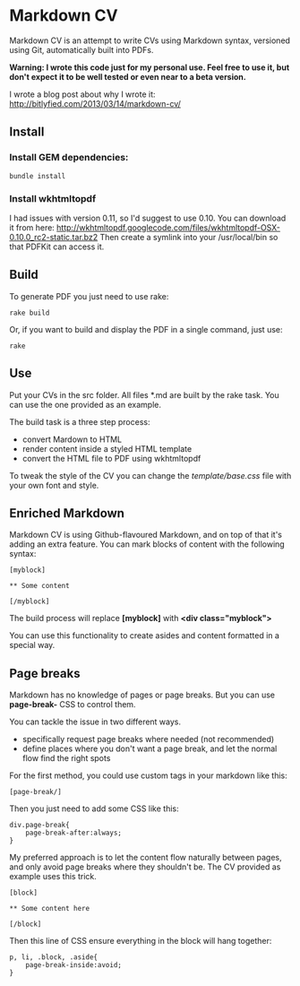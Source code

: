 # Markdown CV

Markdown CV is an attempt to write CVs using Markdown syntax, versioned using Git, automatically built into PDFs.

**Warning: I wrote this code just for my personal use. Feel free to use it, but don't expect it to be well tested or even near to a beta version.** 

I wrote a blog post about why I wrote it: http://bitlyfied.com/2013/03/14/markdown-cv/

## Install

### Install GEM dependencies:

	bundle install

### Install wkhtmltopdf

I had issues with version 0.11, so I'd suggest to use 0.10.
You can download it from here: http://wkhtmltopdf.googlecode.com/files/wkhtmltopdf-OSX-0.10.0_rc2-static.tar.bz2
Then create a symlink into your /usr/local/bin so that PDFKit can access it.

## Build

To generate PDF you just need to use rake:

	rake build

Or, if you want to build and display the PDF in a single command, just use:

	rake

## Use

Put your CVs in the src folder. All files *.md are built by the rake task.
You can use the one provided as an example.

The build task is a three step process:
- convert Mardown to HTML
- render content inside a styled HTML template
- convert the HTML file to PDF using wkhtmltopdf

To tweak the style of the CV you can change the _template/base.css_ file with your own font and style.


## Enriched Markdown

Markdown CV is using Github-flavoured Markdown, and on top of that it's adding an extra feature.
You can mark blocks of content with the following syntax:

	[myblock]
	
	** Some content
	
	[/myblock]
	
The build process will replace **[myblock]** with **&lt;div class=&quot;myblock&quot;&gt;**

You can use this functionality to create asides and content formatted in a special way.

## Page breaks

Markdown has no knowledge of pages or page breaks. But you can use **page-break-** CSS to control them.

You can tackle the issue in two different ways.

- specifically request page breaks where needed (not recommended)
- define places where you don't want a page break, and let the normal flow find the right spots

For the first method, you could use custom tags in your markdown like this:

	[page-break/]

Then you just need to add some CSS like this:

	div.page-break{
		page-break-after:always;
	}

My preferred approach is to let the content flow naturally between pages, and only avoid page breaks where they shouldn't be.
The CV provided as example uses this trick.

	[block]
	
	** Some content here
		
	[/block]

Then this line of CSS ensure everything in the block will hang together:


	p, li, .block, .aside{
		page-break-inside:avoid;
	}

